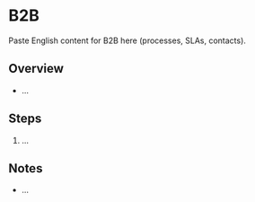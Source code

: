 # B2B

Paste English content for B2B here (processes, SLAs, contacts).

## Overview
- ...

## Steps
1. ...

## Notes
- ...
